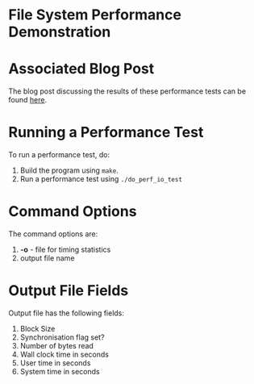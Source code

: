 File System Performance Demonstration
=====================================

# Associated Blog Post

The blog post discussing the results of these performance tests can be found [here]().

# Running a Performance Test

To run a performance test, do:
1. Build the program using `make`.
1. Run a performance test using `./do_perf_io_test`

# Command Options

The command options are:
1. __-o__ - file for timing statistics
1. output file name

# Output File Fields

Output file has the following fields:
1. Block Size
2. Synchronisation flag set?
3. Number of bytes read
4. Wall clock time in seconds
5. User time in seconds
6. System time in seconds

